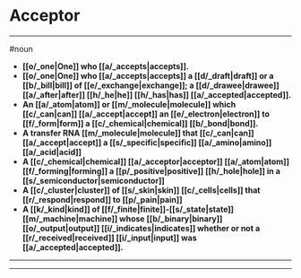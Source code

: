 # Acceptor
---
#noun
- **[[o/_one|One]] who [[a/_accepts|accepts]].**
- **[[o/_one|One]] who [[a/_accepts|accepts]] a [[d/_draft|draft]] or a [[b/_bill|bill]] of [[e/_exchange|exchange]]; a [[d/_drawee|drawee]] [[a/_after|after]] [[h/_he|he]] [[h/_has|has]] [[a/_accepted|accepted]].**
- **An [[a/_atom|atom]] or [[m/_molecule|molecule]] which [[c/_can|can]] [[a/_accept|accept]] an [[e/_electron|electron]] to [[f/_form|form]] a [[c/_chemical|chemical]] [[b/_bond|bond]].**
- **A transfer RNA [[m/_molecule|molecule]] that [[c/_can|can]] [[a/_accept|accept]] a [[s/_specific|specific]] [[a/_amino|amino]] [[a/_acid|acid]]**
- **A [[c/_chemical|chemical]] [[a/_acceptor|acceptor]] [[a/_atom|atom]] [[f/_forming|forming]] a [[p/_positive|positive]] [[h/_hole|hole]] in a [[s/_semiconductor|semiconductor]]**
- **A [[c/_cluster|cluster]] of [[s/_skin|skin]] [[c/_cells|cells]] that [[r/_respond|respond]] to [[p/_pain|pain]]**
- **A [[k/_kind|kind]] of [[f/_finite|finite]]-[[s/_state|state]] [[m/_machine|machine]] whose [[b/_binary|binary]] [[o/_output|output]] [[i/_indicates|indicates]] whether or not a [[r/_received|received]] [[i/_input|input]] was [[a/_accepted|accepted]].**
---
---
